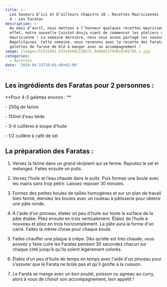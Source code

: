 ```yaml
---
title: >-
  Les Saveurs D’ici et D’ailleurs Chapitre 10 : Recettes Mauriciennes - Épisode
  4 : Les Faratas 
description: >-
  Au mois d’avril, nous mettons à l’honneur quelques recettes mauriciennes ! En
  effet, notre nouvelle Cuistot Anuja vient de commencer les ateliers de cuisine
  mauricienne ! La semaine dernière, nous vous avons partagé les savoureuses
  Napolitaines. Cette semaine, nous revenons avec la recette des Faratas, des
  galettes de farine de blé à manger avec un accompagnement ! 
image: /images/52531092_615545062238571_8468915799810382786_n.jpg
categories:
  - Recettes
date: '2019-04-23T10:03:48+02:00'
---
```

## Les ingrédients des Faratas pour 2 personnes : 

**Pour 4-5 galettes environ : **

\- 250g de farine

\- 150ml d'eau tiède

\- 3-4 cuillères à soupe d'huile

\- 1/2 cuillère à café de sel





## La préparation des Faratas :



1. Versez la farine dans un grand récipient qui se ferme. Rajoutez le sel et mélangez. Faites ensuite un puits.



2. Versez l’huile et l’eau chaude dans le puits. Puis formez une boule avec les mains sans trop pétrir. Laissez reposer 30 minutes.



3. Formez des petites boules de tailles homogènes et sur un plan de travail bien fariné, étendez les boules avec un rouleau à pâtisserie pour obtenir une pâte ronde.



4. À l'aide d'un pinceau, étalez un peu d'huile sur toute la surface de la pâte étalée. Pliez ensuite en trois verticalement. Étalez de l’huile à nouveau et pliez en trois horizontalement. La pâte aura la forme d'un carré. Faites la même chose pour chaque boule.



5. Faites chauffer une plaque à crêpe. Dès qu’elle est très chaude, vous pouvez y faire cuire les Faratas pendant 30 secondes chacun sur chaque côté jusqu’à qu'ils soient légèrement colorés.



6. Étalez d’un peu d'huile de temps en temps avec l'aide d'un pinceau pour s’assurer que le Farata ne brûle pas et qu'il gonfle à la cuisson.



7. Le Farata se mange avec un bon poulet, poisson ou agneau au curry, alors à vous de choisir son accompagnement, bon appétit !
